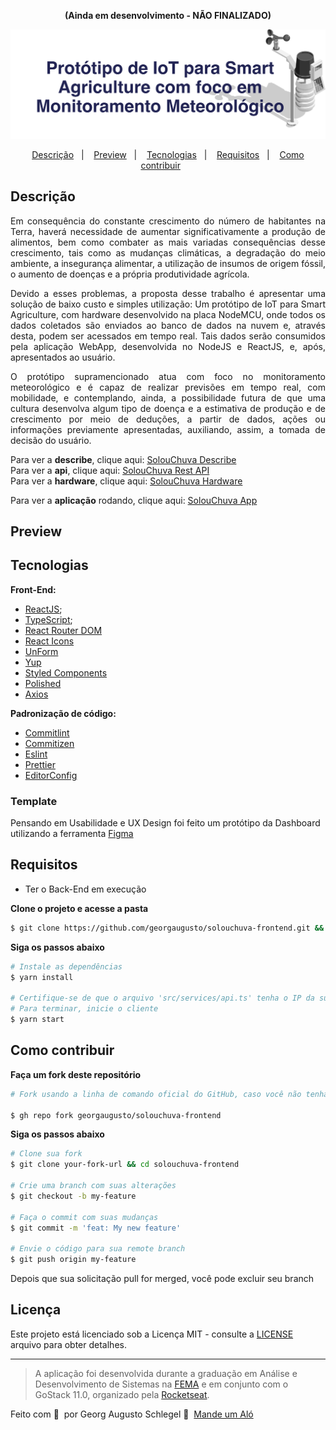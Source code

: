 **<p align="center">(Ainda em desenvolvimento - NÃO FINALIZADO)</p>**

<p align="center">
  <img src="https://raw.githubusercontent.com/georgaugusto/solouchuva/85adedbfe8c53a00d70f8e1ff746e8db709dfc8d/public/logoImg.svg" width="600px"/>
</p>

<p align="center">
  <a href="#Descrição">Descrição</a>&nbsp;&nbsp;&nbsp;|&nbsp;&nbsp;&nbsp;
  <a href="#Preview">Preview</a>&nbsp;&nbsp;&nbsp;|&nbsp;&nbsp;&nbsp;
  <a href="#Tecnologias">Tecnologias</a>&nbsp;&nbsp;&nbsp;|&nbsp;&nbsp;&nbsp;
  <a href="#Requisitos">Requisitos</a>&nbsp;&nbsp;&nbsp;|&nbsp;&nbsp;&nbsp;
  <a href="#Como-contribuir">Como contribuir</a>&nbsp;&nbsp;&nbsp;&nbsp;&nbsp;&nbsp;
</p>

## Descrição
<p align="justify">
  Em consequência do constante crescimento do número de habitantes na Terra, haverá necessidade de aumentar significativamente a produção de alimentos, bem como combater as mais   variadas consequências desse crescimento, tais como as mudanças climáticas, a degradação do meio ambiente, a insegurança alimentar, a utilização de insumos de origem fóssil, o   aumento de doenças e a própria produtividade agrícola.
</p>
<p align="justify">
  Devido a esses problemas, a proposta desse trabalho é apresentar uma solução de baixo custo e simples utilização: Um protótipo de IoT para Smart Agriculture, com hardware       desenvolvido na placa NodeMCU, onde todos os dados coletados são enviados ao banco de dados na nuvem e, através desta, podem ser acessados em tempo real.  Tais dados serão       consumidos pela aplicação WebApp, desenvolvida no NodeJS e ReactJS, e, após, apresentados ao usuário.
</p>
<p align="justify">
  O protótipo supramencionado atua com foco no monitoramento meteorológico e é capaz de realizar previsões em tempo real, com mobilidade, e contemplando, ainda, a possibilidade   futura de que uma cultura desenvolva algum tipo de doença e a estimativa de produção e de crescimento por meio de deduções, a partir de dados, ações ou informações previamente   apresentadas, auxiliando, assim, a tomada de decisão do usuário.
</p>

Para ver a **describe**, clique aqui: [SolouChuva Describe](https://github.com/georgaugusto/solouchuva)</br>
Para ver a **api**, clique aqui: [SolouChuva Rest API](https://github.com/georgaugusto/solouchuva-backend)</br>
Para ver a **hardware**, clique aqui: [SolouChuva Hardware](https://github.com/georgaugusto/solouchuva-hardware)

Para ver a **aplicação** rodando, clique aqui: [SolouChuva App](https://app.solouchuva.com.br/dashboard)

## Preview

## Tecnologias

**Front-End:**
- [ReactJS](https://reactjs.org);
- [TypeScript](https://www.typescriptlang.org/);
- [React Router DOM](https://reacttraining.com/react-router/)
- [React Icons](https://react-icons.netlify.com/#/)
- [UnForm](https://unform.dev/)
- [Yup](https://github.com/jquense/yup)
- [Styled Components](https://styled-components.com/)
- [Polished](https://github.com/styled-components/polished)
- [Axios](https://github.com/axios/axios)

**Padronização de código:**
- [Commitlint](https://github.com/conventional-changelog/commitlint)
- [Commitizen](https://github.com/commitizen/cz-cli)
- [Eslint](https://eslint.org/)
- [Prettier](https://prettier.io/)
- [EditorConfig](https://editorconfig.org/)

### Template

Pensando em Usabilidade e UX Design foi feito um protótipo da Dashboard utilizando a ferramenta [Figma](https://www.figma.com/file/FaPl54SgzOD4bMg9yDPMn5/TCC-Dashboard?node-id=0%3A1)

## Requisitos

- Ter o Back-End em execução

**Clone o projeto e acesse a pasta**

```bash
$ git clone https://github.com/georgaugusto/solouchuva-frontend.git && cd solouchuva-frontend
```

**Siga os passos abaixo**

```bash
# Instale as dependências
$ yarn install

# Certifique-se de que o arquivo 'src/services/api.ts' tenha o IP da sua API
# Para terminar, inicie o cliente
$ yarn start
```

## Como contribuir

**Faça um fork deste repositório**

```bash
# Fork usando a linha de comando oficial do GitHub, caso você não tenha a CLI do GitHub, use o site para fazer isso.

$ gh repo fork georgaugusto/solouchuva-frontend
```

**Siga os passos abaixo**

```bash
# Clone sua fork
$ git clone your-fork-url && cd solouchuva-frontend

# Crie uma branch com suas alterações
$ git checkout -b my-feature

# Faça o commit com suas mudanças
$ git commit -m 'feat: My new feature'

# Envie o código para sua remote branch
$ git push origin my-feature
```

Depois que sua solicitação pull for merged, você pode excluir seu branch

## Licença

Este projeto está licenciado sob a Licença MIT - consulte a [LICENSE](LICENSE) arquivo para obter detalhes.

---

> A aplicação foi desenvolvida durante a graduação em Análise e Desenvolvimento de Sistemas na [FEMA](https://www.fema.edu.br) e em conjunto com o GoStack 11.0, organizado pela [Rocketseat](https://rocketseat.com.br/).

Feito com 💜 &nbsp;por Georg Augusto Schlegel 👋 &nbsp;[Mande um Aló](https://www.linkedin.com/in/georgaugusto/)
